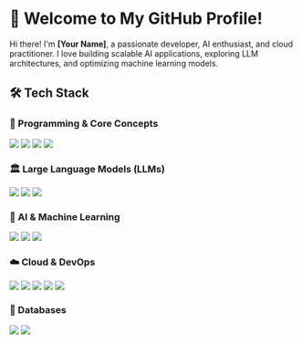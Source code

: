 # 🚀 Welcome to My GitHub Profile!  
Hi there! I'm **[Your Name]**, a passionate developer, AI enthusiast, and cloud practitioner. I love building scalable AI applications, exploring LLM architectures, and optimizing machine learning models.  

## 🛠 Tech Stack  

### 🔹 Programming & Core Concepts  
<p align="left">  
<img src="https://img.shields.io/badge/Python-3776AB?style=for-the-badge&logo=python&logoColor=white" />  
<img src="https://img.shields.io/badge/Flask-000000?style=for-the-badge&logo=flask&logoColor=white" />  
<img src="https://img.shields.io/badge/TensorFlow-FF6F00?style=for-the-badge&logo=tensorflow&logoColor=white" />  
<img src="https://img.shields.io/badge/PyTorch-EE4C2C?style=for-the-badge&logo=pytorch&logoColor=white" />  
</p>  

### 🏛 Large Language Models (LLMs)  
<p align="left">  
<img src="https://img.shields.io/badge/GPT-005571?style=for-the-badge&logo=openai&logoColor=white" />  
<img src="https://img.shields.io/badge/BERT-1F425F?style=for-the-badge&logo=google&logoColor=white" />  
<img src="https://img.shields.io/badge/LLaMA-FF4500?style=for-the-badge" />  
</p>  

### 🤖 AI & Machine Learning  
<p align="left">  
<img src="https://img.shields.io/badge/Machine%20Learning-FF6F00?style=for-the-badge&logo=mlflow&logoColor=white" />  
<img src="https://img.shields.io/badge/Deep%20Learning-FF0000?style=for-the-badge&logo=pytorch&logoColor=white" />  
<img src="https://img.shields.io/badge/Vector%20DB-005571?style=for-the-badge&logo=redis&logoColor=white" />  
</p>  

### ☁️ Cloud & DevOps  
<p align="left">  
<img src="https://img.shields.io/badge/AWS-232F3E?style=for-the-badge&logo=amazon-aws&logoColor=white" />  
<img src="https://img.shields.io/badge/Google%20Cloud-4285F4?style=for-the-badge&logo=google-cloud&logoColor=white" />  
<img src="https://img.shields.io/badge/Azure-0078D4?style=for-the-badge&logo=microsoft-azure&logoColor=white" />  
<img src="https://img.shields.io/badge/Docker-2496ED?style=for-the-badge&logo=docker&logoColor=white" />  
<img src="https://img.shields.io/badge/Kubernetes-326CE5?style=for-the-badge&logo=kubernetes&logoColor=white" />  
</p>  

### 💾 Databases  
<p align="left">  
<img src="https://img.shields.io/badge/SQL-4479A1?style=for-the-badge&logo=mysql&logoColor=white" />  
<img src="https://img.shields.io/badge/Vector%20DB-005571?style=for-the-badge&logo=redis&logoColor=white" />  
</p>  
